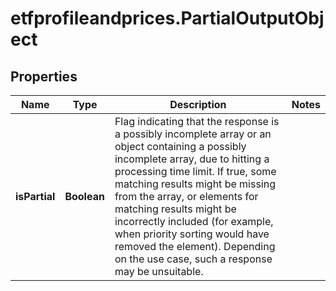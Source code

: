 # etfprofileandprices.PartialOutputObject

## Properties

Name | Type | Description | Notes
------------ | ------------- | ------------- | -------------
**isPartial** | **Boolean** | Flag indicating that the response is a possibly incomplete array or an object containing a possibly incomplete array, due to hitting a processing time limit. If true, some matching results might be missing from the array, or elements for matching results might be incorrectly included (for example, when priority sorting would have removed the element). Depending on the use case, such a response may be unsuitable. | 


